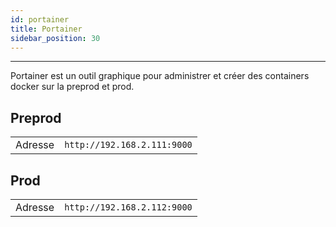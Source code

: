 ```yaml
---
id: portainer
title: Portainer
sidebar_position: 30
---
```


---

Portainer est un outil graphique pour administrer et créer des containers docker sur la preprod et prod.

## Preprod

|         |                             |
| ------- | --------------------------- |
| Adresse | `http://192.168.2.111:9000` |

## Prod

|         |                             |
| ------- | --------------------------- |
| Adresse | `http://192.168.2.112:9000` |
